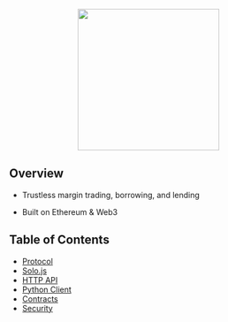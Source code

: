 <p align="center"><img src="https://s3.amazonaws.com/dydx-assets/dydx_logo_black.svg" width="256"/></p>

## Overview

- Trustless margin trading, borrowing, and lending

- Built on Ethereum & Web3

## Table of Contents

- [Protocol](protocol.md "dYdX Documentation - Protocol")
- [Solo.js](solojs.md "dYdX Documentation - Solo.js")
- [HTTP API](api.md "dYdX Documentation - API")
- [Python Client](python.md "dYdX Documentation - dYdX Python Client")
- [Contracts](contracts.md "dYdX Documentation - Contracts")
- [Security](security.md "dYdX Documentation - Security")
